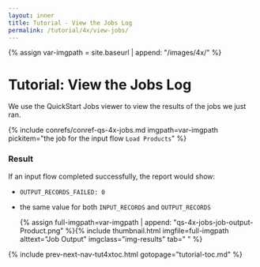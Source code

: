 ```yaml
---
layout: inner
title: Tutorial - View the Jobs Log
permalink: /tutorial/4x/view-jobs/
---
```


{% assign var-imgpath = site.baseurl | append: "/images/4x/" %}


# Tutorial: View the Jobs Log

We use the QuickStart Jobs viewer to view the results of the jobs we just ran.

{% include conrefs/conref-qs-4x-jobs.md imgpath=var-imgpath pickitem="the job for the input flow `Load Products`" %}

### Result

If an input flow completed successfully, the report would show:
- `OUTPUT_RECORDS_FAILED: 0`
- the same value for both `INPUT_RECORDS` and `OUTPUT_RECORDS`

  {% assign full-imgpath=var-imgpath | append: "qs-4x-jobs-job-output-Product.png" %}{% include thumbnail.html imgfile=full-imgpath alttext="Job Output" imgclass="img-results" tab="  " %}


{% include prev-next-nav-tut4xtoc.html gotopage="tutorial-toc.md" %}

